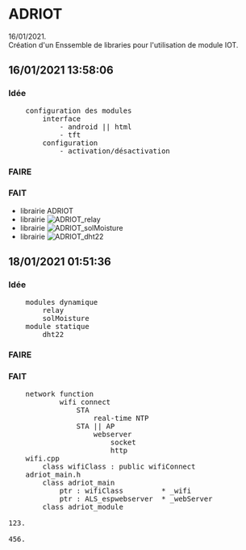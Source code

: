 # ADRIOT
16/01/2021.<br />
Création d'un Enssemble de libraries pour l'utilisation de module IOT.<br />

## 16/01/2021 13:58:06
### Idée
<pre>
    configuration des modules
        interface
            - android || html
            - tft 
        configuration
            - activation/désactivation
</pre>
### FAIRE
### FAIT
* librairie ADRIOT<br />
* librairie ![ADRIOT_relay](https://github.com/AdriLighting/ADRIOT_relay)<br />
* librairie ![ADRIOT_solMoisture](https://github.com/AdriLighting/ADRIOT_solMoisture)<br />
* librairie ![ADRIOT_dht22](https://github.com/AdriLighting/ADRIOT_dht22)<br />

## 18/01/2021 01:51:36
### Idée
<pre>
    modules dynamique
        relay
        solMoisture
    module statique
        dht22        
</pre>
### FAIRE
### FAIT
<pre>
    network function
            wifi connect 
                STA
                    real-time NTP 
                STA || AP
                    webserver
                        socket
                        http
    wifi.cpp
        class wifiClass : public wifiConnect
    adriot_main.h    
        class adriot_main
            ptr : wifiClass         * _wifi  
            ptr : ALS_espwebserver  * _webServer
        class adriot_module        

123.

456.
</pre>